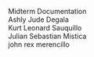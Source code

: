 Midterm Documentation  
Ashly Jude Degala  
Kurt Leonard Sauquillo  
Julian Sebastian Mistica  
john rex merencillo
